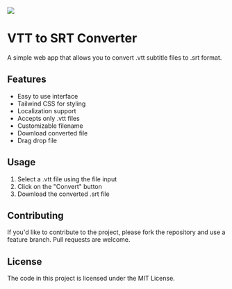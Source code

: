 <p><img src = "https://cdn.discordapp.com/attachments/585068497495654413/1068912450495332472/image.png"></p>

# VTT to SRT Converter

A simple web app that allows you to convert .vtt subtitle files to .srt format.

## Features

- Easy to use interface
- Tailwind CSS for styling
- Localization support
- Accepts only .vtt files
- Customizable filename
- Download converted file
- Drag drop file

## Usage

1. Select a .vtt file using the file input
2. Click on the "Convert" button
3. Download the converted .srt file

## Contributing

If you'd like to contribute to the project, please fork the repository and use a feature branch. Pull requests are welcome.

## License

The code in this project is licensed under the MIT License.
